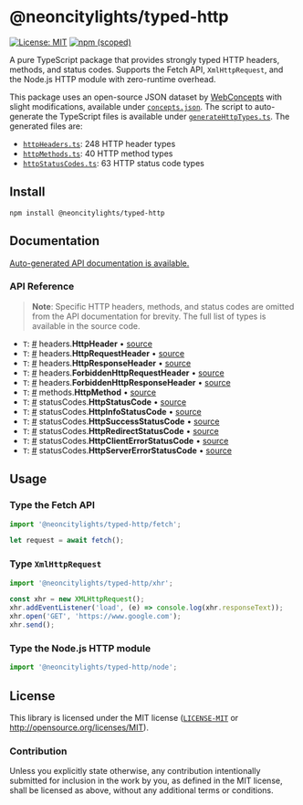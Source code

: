 # @neoncitylights/typed-http

[![License: MIT](https://img.shields.io/badge/License-MIT-blue.svg?style=flat-square)](https://opensource.org/licenses/MIT)
[![npm (scoped)](https://img.shields.io/npm/v/@neoncitylights/typed-http?style=flat-square)](https://www.npmjs.com/package/@neoncitylights/typed-http)

A pure TypeScript package that provides strongly typed HTTP headers, methods, and status codes. Supports the Fetch API, `XmlHttpRequest`, and the Node.js HTTP module with zero-runtime overhead.

This package uses an open-source JSON dataset by [WebConcepts](https://webconcepts.info/JSON-concepts) with slight modifications, available under [`concepts.json`](./build/concepts.json). The script to auto-generate the TypeScript files is available under [`generateHttpTypes.ts`](./build/generateHttpTypes.ts). The generated files are:

 - [`httpHeaders.ts`](./src/httpHeaders.ts): 248 HTTP header types
 - [`httpMethods.ts`](./src/httpMethods.ts): 40 HTTP method types
 - [`httpStatusCodes.ts`](./src/httpStatusCodes.ts): 63 HTTP status code types

## Install

```
npm install @neoncitylights/typed-http
```

## Documentation

[Auto-generated API documentation is available.](https://neoncitylights.github.io/typed-http/)

### API Reference
>
> **Note**: Specific HTTP headers, methods, and status codes are omitted from the API documentation for brevity. The full list of types is available in the source code.

 - `T`: <a href="#HttpHeader">#</a> headers.**HttpHeader** • [source](./src/httpHeaders.ts)
 - `T`: <a href="#HttpRequetHeader">#</a> headers.**HttpRequestHeader** • [source](./src/httpHeaders.ts)
 - `T`: <a href="#HttpResponseHeader">#</a> headers.**HttpResponseHeader** • [source](./src/httpHeaders.ts)
 - `T`: <a href="#ForbiddenHttpRequestHeader">#</a> headers.**ForbiddenHttpRequestHeader** • [source](./src/httpHeaders.ts)
 - `T`: <a href="#ForbiddenHttpResponseHeader">#</a> headers.**ForbiddenHttpResponseHeader** • [source](./src/httpHeaders.ts)
 - `T`: <a href="#HttpMethod">#</a> methods.**HttpMethod** • [source](./src/httpMethods.ts)
 - `T`: <a href="#HttpStatusCode">#</a> statusCodes.**HttpStatusCode** • [source](./src/httpStatusCodes.ts)
 - `T`: <a href="#HttpInfoStatusCode">#</a> statusCodes.**HttpInfoStatusCode** • [source](./src/httpStatusCodes.ts)
 - `T`: <a href="#HttpSuccessStatusCode">#</a> statusCodes.**HttpSuccessStatusCode** • [source](./src/httpStatusCodes.ts)
 - `T`: <a href="#HttpRedirectStatusCode">#</a> statusCodes.**HttpRedirectStatusCode** • [source](./src/httpStatusCodes.ts)
 - `T`: <a href="#HttpClientErrorStatusCode">#</a> statusCodes.**HttpClientErrorStatusCode** • [source](./src/httpStatusCodes.ts)
 - `T`: <a href="#HttpServerErrorStatusCode">#</a> statusCodes.**HttpServerErrorStatusCode** • [source](./src/httpStatusCodes.ts)

## Usage

### Type the Fetch API

```ts
import '@neoncitylights/typed-http/fetch';

let request = await fetch();
```

### Type `XmlHttpRequest`

```ts
import '@neoncitylights/typed-http/xhr';

const xhr = new XMLHttpRequest();
xhr.addEventListener('load', (e) => console.log(xhr.responseText));
xhr.open('GET', 'https://www.google.com');
xhr.send();
```

### Type the Node.js HTTP module

```ts
import '@neoncitylights/typed-http/node';
```

## License

This library is licensed under the MIT license ([`LICENSE-MIT`](./LICENSE) or http://opensource.org/licenses/MIT).

### Contribution

Unless you explicitly state otherwise, any contribution intentionally submitted for inclusion in the work by you, as defined in the MIT license, shall be licensed as above, without any additional terms or conditions.
